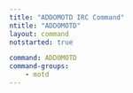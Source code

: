 ```yaml
---
title: "ADDOMOTD IRC Command"
ntitle: "ADDOMOTD"
layout: command
notstarted: true

command: ADDOMOTD
command-groups:
    - motd
---
```

